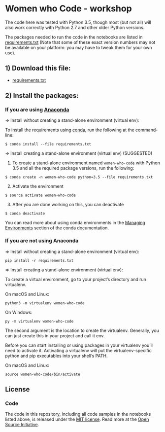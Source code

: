 # Women who Code - workshop


The code here was tested with Python 3.5, though most (but not all) will also work correctly with Python 2.7 and other older Python versions.

The packages needed to run the code in the notebooks are listed in [requirements.txt](requirements.txt) (Note that some of these exact version numbers may not be available on your platform: you may have to tweak them for your own use).

## 1) Download this file: 

- [requirements.txt](requirements.txt)

## 2) Install the packages:

### If you are using [Anaconda](https://www.anaconda.com/)

=> Install without creating a stand-alone environment (virtual env):

To install the requirements using [conda](http://conda.pydata.org), run the following at the command-line:

```
$ conda install --file requirements.txt
```

=> Install creating a stand-alone environment (virtual env) (SUGGESTED)

1) To create a stand-alone environment named ``women-who-code`` with Python 3.5 and all the required package versions, run the following:

```
$ conda create -n women-who-code python=3.5 --file requirements.txt
```
2) Activate the environment

```
$ source activate women-who-code
```
3) After you are done working on this, you can deactivate

```
$ conda deactivate
```


You can read more about using conda environments in the [Managing Environments](http://conda.pydata.org/docs/using/envs.html) section of the conda documentation.

### If you are not using Anaconda

=> Install without creating a stand-alone environment (virtual env):

```
pip install -r requirements.txt 
```

=> Install creating a stand-alone environment (virtual env):

To create a virtual environment, go to your project’s directory and run virtualenv.

On macOS and Linux:

```
python3 -m virtualenv women-who-code
```

On Windows:
```
py -m virtualenv women-who-code
```

The second argument is the location to create the virtualenv. Generally, you can just create this in your project and call it env.

Before you can start installing or using packages in your virtualenv you’ll need to activate it. Activating a virtualenv will put the virtualenv-specific python and pip executables into your shell’s PATH.

On macOS and Linux:

```
source women-who-code/bin/activate
```


## License

### Code
The code in this repository, including all code samples in the notebooks listed above, is released under the [MIT license](LICENSE-CODE). Read more at the [Open Source Initiative](https://opensource.org/licenses/MIT).

